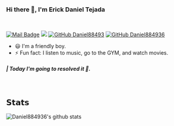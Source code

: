 ### Hi there 👋, I'm Erick Daniel Tejada

</br>

[![Mail Badge](https://img.shields.io/badge/-tejadadaniel33-c0392b?style=flat-square&labelColor=c0392b&logo=gmail&logoColor=white)](mailto:tejadadaniel33@gmail.com)
[![](https://img.shields.io/badge/-Erick%20Tejada-blue?style=flat-square&logo=Linkedin&logoColor=white&link=https://www.linkedin.com/in/nick-chapsas/)](https://www.linkedin.com/in/daniel-tejada-738aaa1a9/)
[![GitHub Daniel88493](https://img.shields.io/badge/-@Daniel884936-%23181717?style=flat-square&logo=github)](https://github.com/Daniel884936)
[![GitHub Daniel884936](https://img.shields.io/github/followers/Daniel884936?label=follow&style=social)](https://github.com/Daniel884936)





<ul>
<li>😃  I'm a friendly boy.</li>
<li>⚡ Fun fact: I listen to music, go to the GYM, and watch movies. </li>
</ul>
 
##### | Today I'm going to resolved it 🙌. 
</br>


## 𝗦𝘁𝗮𝘁𝘀

![Daniel884936's github stats](https://github-readme-stats.vercel.app/api?username=Daniel884936&show_icons=true&theme=dark)


